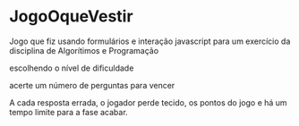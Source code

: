 # JogoOqueVestir
Jogo que fiz usando formulários e interação javascript para um exercício da disciplina de Algorítimos e Programação

escolhendo o nível de dificuldade

acerte um número de perguntas para vencer

A cada resposta errada, o jogador perde tecido, os pontos do jogo e há um tempo limite para a fase acabar.
